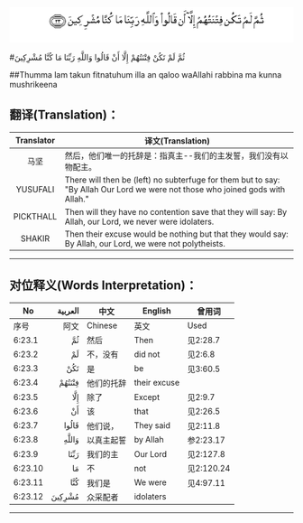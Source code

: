 ![006:023](images/006_023.gif)

#ثُمَّ لَمْ تَكُنْ فِتْنَتُهُمْ إِلَّا أَنْ قَالُوا وَاللَّهِ رَبِّنَا مَا كُنَّا مُشْرِكِينَ 

##Thumma lam takun fitnatuhum illa an qaloo waAllahi rabbina ma kunna mushrikeena 

## 翻译(Translation)：

| Translator | 译文(Translation)                                            |
| :--------: | ------------------------------------------------------------ |
|    马坚    | 然后，他们唯一的托辞是：指真主--我们的主发誓，我们没有以物配主。 |
|  YUSUFALI  | There will then be (left) no subterfuge for them but to say: "By Allah Our Lord we were not those who joined gods with Allah." |
| PICKTHALL  | Then will they have no contention save that they will say: By Allah, our Lord, we never were idolaters. |
|   SHAKIR   | Then their excuse would be nothing but that they would say: By Allah, our Lord, we were not polytheists. |

---

## 对位释义(Words Interpretation)：

| No   | العربية | 中文    | English | 曾用词 |
| ---- | ------: | ------- | ------- | ------ |
| 序号 |    阿文 | Chinese | 英文    | Used   |
| 6:23.1  | ثُمَّ     | 然后       | Then         | 见2:28.7   |
| 6:23.2  | لَمْ     | 不，没有   | did not      | 见2:6.8    |
| 6:23.3  | تَكُنْ    | 是         | be           | 见3:60.5   |
| 6:23.4  | فِتْنَتُهُمْ | 他们的托辞 | their excuse |            |
| 6:23.5  | إِلَّا    | 除了       | Except       | 见2:9.7    |
| 6:23.6  | أَنْ     | 该         | that         | 见2:26.5   |
| 6:23.7  | قَالُوا  | 他们说，   | They said    | 见2:11.8   |
| 6:23.8  | وَاللَّهِ  | 以真主起誓 | by Allah     | 参2:23.17  |
| 6:23.9  | رَبِّنَا   | 我们的主   | Our Lord     | 见2:127.8  |
| 6:23.10 | مَا     | 不         | not          | 见2:120.24 |
| 6:23.11 | كُنَّا    | 我们是     | We were      | 见4:97.11  |
| 6:23.12 | مُشْرِكِينَ | 众采配者   | idolaters    |            |

---
